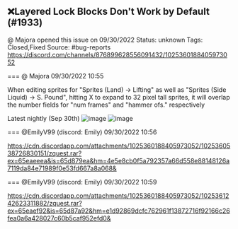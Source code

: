 ## ❌Layered Lock Blocks Don't Work by Default (#1933)
@ Majora opened this issue on 09/30/2022
Status: unknown
Tags: Closed,Fixed
Source: #bug-reports https://discord.com/channels/876899628556091432/1025360188405973052


=== @ Majora 09/30/2022 10:55

When editing sprites for "Sprites (Land) -> Lifting" as well as "Sprites (Side Liquid) -> S. Pound", hitting X to expand to 32 pixel tall sprites, it will overlap the number fields for "num frames" and "hammer ofs." respectively 

Latest nightly (Sep 30th)
![image](https://cdn.discordapp.com/attachments/1025360188405973052/1025360188569559040/Screenshot_22.png?ex=65eaee97&is=65d87997&hm=d0f77f2b7071111f14d0edc0bf92d5ffb50b0322a4f7fbf5465c80bdd7dc1f5c&)
![image](https://cdn.discordapp.com/attachments/1025360188405973052/1025360188959637605/Screenshot_23.png?ex=65eaee97&is=65d87997&hm=af6df8cde60dea8951320e7ee55d160768bca181e263f4db9c5abf78a6cd9b1a&)

=== @EmilyV99 (discord: Emily) 09/30/2022 10:56


https://cdn.discordapp.com/attachments/1025360188405973052/1025360538726830151/zquest.rar?ex=65eaeeea&is=65d879ea&hm=4e5e8cb0f5a792357a66d558e88148126a7119da84e71989f0e53fd667a8a068&

=== @EmilyV99 (discord: Emily) 09/30/2022 10:59


https://cdn.discordapp.com/attachments/1025360188405973052/1025361242623311882/zquest.rar?ex=65eaef92&is=65d87a92&hm=e1d92869dcfc762961f13872716f92166c26fea0a6a428027c60b5caf952efd0&
